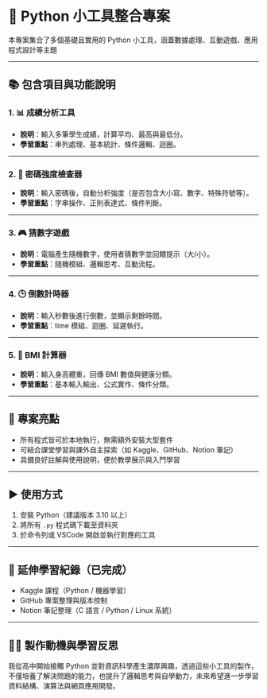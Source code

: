 # 🧰 Python 小工具整合專案

本專案集合了多個基礎且實用的 Python 小工具，涵蓋數據處理、互動遊戲、應用程式設計等主題

---

## 📚 包含項目與功能說明

### 1. 📊 成績分析工具
- **說明**：輸入多筆學生成績，計算平均、最高與最低分。
- **學習重點**：串列處理、基本統計、條件邏輯、迴圈。

---

### 2. 🔐 密碼強度檢查器
- **說明**：輸入密碼後，自動分析強度（是否包含大小寫、數字、特殊符號等）。
- **學習重點**：字串操作、正則表達式、條件判斷。

---

### 3. 🎮 猜數字遊戲
- **說明**：電腦產生隨機數字，使用者猜數字並回饋提示（大/小）。
- **學習重點**：隨機模組、邏輯思考、互動流程。

---

### 4. 🕒 倒數計時器
- **說明**：輸入秒數後進行倒數，並顯示剩餘時間。
- **學習重點**：time 模組、迴圈、延遲執行。

---

### 5. 💪 BMI 計算器
- **說明**：輸入身高體重，回傳 BMI 數值與健康分類。
- **學習重點**：基本輸入輸出、公式實作、條件分類。

---

## 📌 專案亮點

- 所有程式皆可於本地執行，無需額外安裝大型套件
- 可結合課堂學習與課外自主探索（如 Kaggle、GitHub、Notion 筆記）
- 具備良好註解與使用說明，便於教學展示與入門學習

---

## ▶️ 使用方式

1. 安裝 Python（建議版本 3.10 以上）
2. 將所有 `.py` 程式碼下載至資料夾
3. 於命令列或 VSCode 開啟並執行對應的工具

---

## 🧠 延伸學習紀錄（已完成）

- Kaggle 課程（Python / 機器學習）
- GitHub 專案整理與版本控制
- Notion 筆記整理（C 語言 / Python / Linux 系統）

---

## 🙋‍♂️ 製作動機與學習反思

我從高中開始接觸 Python 並對資訊科學產生濃厚興趣，透過這些小工具的製作，不僅培養了解決問題的能力，也提升了邏輯思考與自學動力，未來希望進一步學習資料結構、演算法與網頁應用開發。
